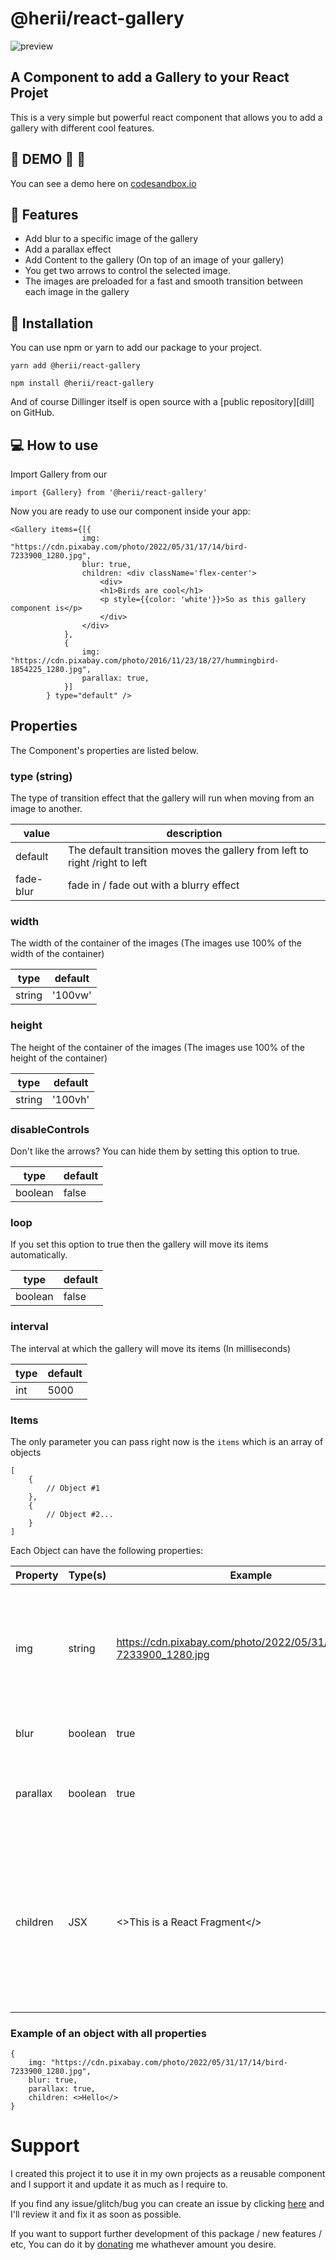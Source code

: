 # @herii/react-gallery

![preview](https://i.imgur.com/LFJeaaR.png)

## A Component to add a Gallery to your React Projet

This is a very simple but powerful react component that allows you to add a gallery with different cool features.

## 💫 DEMO 🚀 💫

You can see a demo here on [codesandbox.io](https://codesandbox.io/s/little-sound-7h4db2?file=/src/App.js)



## 🚀 Features

- Add blur to a specific image of the gallery
- Add a parallax effect
- Add Content to the gallery (On top of an image of your gallery)
- You get two arrows to control the selected image.
- The images are preloaded for a fast and smooth transition between each image in the gallery

## 💽 Installation 

You can use npm or yarn to add our package to your project.

    yarn add @herii/react-gallery
    
    npm install @herii/react-gallery

And of course Dillinger itself is open source with a [public repository][dill]
 on GitHub.

## 💻 How to use

Import Gallery from our

    import {Gallery} from '@herii/react-gallery'

Now you are ready to use our component inside your app:

    <Gallery items={[{
                    img: "https://cdn.pixabay.com/photo/2022/05/31/17/14/bird-7233900_1280.jpg",
                    blur: true,
                    children: <div className='flex-center'>
                        <div>
                        <h1>Birds are cool</h1>
                        <p style={{color: 'white'}}>So as this gallery component is</p>
                        </div>
                    </div>
                }, 
                {
                    img: "https://cdn.pixabay.com/photo/2016/11/23/18/27/hummingbird-1854225_1280.jpg",
                    parallax: true,
                }]
            } type="default" />

## Properties

The Component's properties are listed below.

### type (string)

The type of transition effect that the gallery will run when moving from an image to another.

|value | description|
|---|---|
|default| The default transition moves the gallery from left to right /right to left|
|fade-blur| fade in / fade out with a blurry effect|

### width

The width of the container of the images (The images use 100% of the width of the container)

|type | default|
|---|---|
|string|'100vw'|

### height

The height of the container of the images (The images use 100% of the height of the container)

|type | default|
|---|---|
|string|'100vh'|

### disableControls

Don't like the arrows? You can hide them by setting this option to true.

|type | default|
|---|---|
|boolean|false|

### loop

If you set this option to true then the gallery will move its items automatically.

|type | default|
|---|---|
|boolean|false|

### interval

The interval at which the gallery will move its items (In milliseconds)

|type | default|
|---|---|
|int|5000|

### Items

The only parameter you can pass right now is the `items` which is an array  of objects

    [
        {
            // Object #1
        },
        {
            // Object #2...
        }
    ]

Each Object can have the following properties:

|  Property | Type(s)  | Example  | Default | Description |
|---|---|---|---|---|
| img  |  string | https://cdn.pixabay.com/photo/2022/05/31/17/14/bird-7233900_1280.jpg  | null  | The IMG URL or any object that can be passed to URL() in a background image: background-image: url(img) |
| blur  | boolean  |  true | false  | Add a blur on top of the image |
|  parallax | boolean  | true  | false  | Add a parallax effect to the image when scrolling the container |
| children  | JSX  | <>This is a React Fragment</>  | null  | JSX that will be added on top of the image, by default you don't have styles here but you can add your own styles to the JSX elements to center the elements|

### Example of an object with all properties

    {
        img: "https://cdn.pixabay.com/photo/2022/05/31/17/14/bird-7233900_1280.jpg",
        blur: true,
        parallax: true,
        children: <>Hello</>
    }


# Support
I created this project it to use it in my own projects as a reusable component and I support it and update it as much as I require to.

If you find any issue/glitch/bug you can create an issue by clicking [here](https://github.com/Heriberto-Juarez/React-Gallery/issues/new) and I'll review it and fix it as soon as possible.



If you want to support further development of this package / new features / etc, You can do it by [donating](https://www.paypal.com/donate/?hosted_button_id=N9ZNDBHCSLHWC) me whathever amount you desire. 